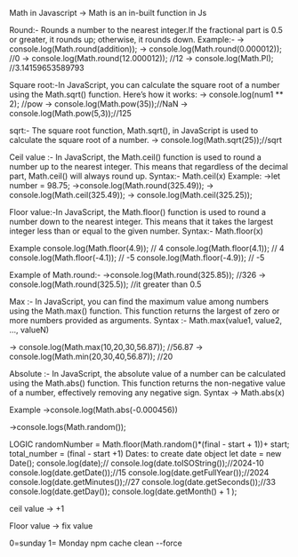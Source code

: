 
Math in Javascript
-> Math is an in-built function in Js

Round:-
Rounds a number to the nearest integer.If the fractional part is 0.5 or greater, it rounds up; otherwise, it rounds down.
Example:-
-> console.log(Math.round(addition)); -> console.log(Math.round(0.000012)); //0 -> console.log(Math.round(12.000012)); //12 -> console.log(Math.PI); //3.14159653589793

Square root:-In JavaScript, you can calculate the square root of a number using the Math.sqrt() function. Here’s how it works:
-> console.log(num1 ** 2); //pow -> console.log(Math.pow(35));//NaN
-> console.log(Math.pow(5,3));//125

sqrt:- The square root function, Math.sqrt(), in JavaScript is used to calculate the square root of a number.
-> console.log(Math.sqrt(25));//sqrt

Ceil value :- In JavaScript, the Math.ceil() function is used to round a number up to the nearest integer. This means that regardless of the decimal part, Math.ceil() will always round up.
Syntax:- Math.ceil(x)
Example:
->let number = 98.75; ->console.log(Math.round(325.49)); -> console.log(Math.ceil(325.49)); -> console.log(Math.ceil(325.25));

Floor value:-In JavaScript, the Math.floor() function is used to round a number down to the nearest integer. This means that it takes the largest integer less than or equal to the given number.
Syntax:-
Math.floor(x)

Example
console.log(Math.floor(4.9)); // 4 console.log(Math.floor(4.1)); // 4 console.log(Math.floor(-4.1)); // -5 console.log(Math.floor(-4.9)); // -5

Example of Math.round:-
->console.log(Math.round(325.85)); //326 -> console.log(Math.round(325.5)); //it greater than 0.5

Max :- In JavaScript, you can find the maximum value among numbers using the Math.max() function. This function returns the largest of zero or more numbers provided as arguments.
Syntax :-
Math.max(value1, value2, ..., valueN)

-> console.log(Math.max(10,20,30,56.87)); //56.87 -> console.log(Math.min(20,30,40,56.87)); //20

Absolute :- In JavaScript, the absolute value of a number can be calculated using the Math.abs() function. This function returns the non-negative value of a number, effectively removing any negative sign.
Syntax
-> Math.abs(x)

Example
->console.log(Math.abs(-0.000456))

->console.logs(Math.random());

LOGIC
randomNumber = Math.floor(Math.random()*(final - start + 1))+ start;
total_number = (final - start +1)
Dates: to create date object
let date = new Date(); console.log(date);// console.log(date.toISOString());//2024-10 console.log(date.getDate());//15 console.log(date.getFullYear());//2024 console.log(date.getMinutes());//27 console.log(date.getSeconds());//33 console.log(date.getDay()); console.log(date.getMonth() + 1 );

ceil value
-> +1

Floor value
-> fix value

0=sunday
1= Monday
npm cache clean --force
